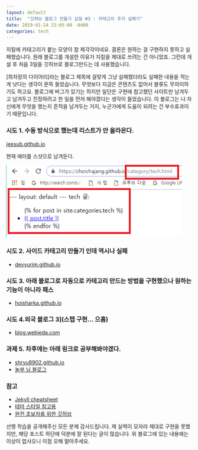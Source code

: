 ```yaml
---
layout: default
title:  "깃허브 블로그 만들기 삽질 #3 : 카테고리 추가 실패기"
date: 2019-01-24 23:05:00 -0400
categories: tech
---
```


지킬에 카테고리가 붙는 모양이 참 제각각이네요.
결론은 원하는 걸 구현하지 못하고 실패했습니다.
원래 블로그를 개설한 이유가 지킬을 제대로 쓰려는 건 아니었죠.
그런데 개설 후 처음 3일을 깃허브로 블로그만드는 데 사용했습니다.

[최차장의 다이어리]라는 블로그 제목에 걸맞게 그냥 실패했더라도 실패한 내용을 적는 게 낫다는 생각이 문뜩 들었습니다.
무엇보다 지금은 콘텐츠도 없어서 블류도 무의미하기도 하고요.
블로그에 버그가 있기는 하지만 일단은 구현에 참고했던 사이트만 남겨두고 남겨두고 진정하려고 한 일을 먼저 해야겠다는 생각이 들었습니다.
이 블로그는 나 자신에게 무엇을 했는지 흔적을 남겨두는 거지, 누군가에게 도움이 되려는 건 부수효과이기 때문입니다.
      
### 시도 1. 수동 방식으로 했는데 리스트가 안 올라온다.

[jeesub.github.io](https://jeesub.github.io/blog/jekyll-%EC%B9%B4%ED%85%8C%EA%B3%A0%EB%A6%AC-%EB%A7%8C%EB%93%A4%EA%B8%B0/)

현재 에러를 스샷으로 남겨둔다.

![에러](/assets/images/3rd_error.png)

### 시도 2. 사이드 카테고리 만들기 인데 역시나 실패
- [devyurim.github.io](https://devyurim.github.io/development%20environment/github%20blog/2018/08/07/blog-6.html)

### 시도 3. 아래 블로그로 자동으로 카테고리 만드는 방법을 구현했으나 원하는 기능이 아니라 패스
- [hoisharka.github.io](https://hoisharka.github.io/jekyll/2017/12/03/jekyll-category-002/)

### 시도 4.외국 블로그 3](스텝 구현... 으흠)
- [blog.webjeda.com](https://blog.webjeda.com/jekyll-categories/)

### 과제 5. 차후에는 아래 링크로 공부해봐야겠다.
- [shryu8902.github.io](https://shryu8902.github.io/tags/#%EC%A7%80%ED%82%AC)
- [놀부 님 블로그](https://nolboo.kim/blog/2013/10/15/free-blog-with-github-jekyll/)

### 참고
- [Jekyll cheatsheet](https://devhints.io/jekyll)
- [테마 스타일 참고용](lixizhi.github.io)
- [완전 초보자를 위한 깃허브](https://nolboo.kim/blog/2013/10/06/github-for-beginner/)

선행 학습을 공개해주신 모든 분께 감사드립니다.
제 실력이 모자라 제대로 구현을 못했지만, 해당 포스트 하단에 덕분에 잘 된다는 글이 많습니다.
위 블로그에 있는 내용에는 이상이 없사오니 이점 오해 말아주세요.
